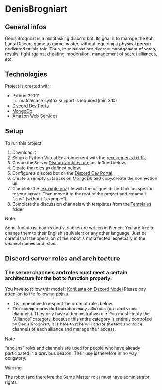 # DenisBrogniart

## General infos
Denis Brogniart is a multitasking discord bot.
Its goal is to manage the Koh Lanta Discord game as game master, without requiring a physical person dedicated to this role.
Thus, its missions are diverse: management of votes, results, fight against cheating, moderation, management of secret alliances, etc.

## Technologies
Project is created with:
* Python 3.10.11
    * match/case syntax support is required (min 3.10)
* [Discord Dev Portal](https://discord.com/developers/)
* [MongoDb](https://mongodb.com)
* [Amazon Web Services](https://aws.amazon.com)

## Setup
To run this project:
1. Download it
2. Setup a Python Virtual Environnement with the [requirements.txt file](/requirements.txt).
3. Create the Server [Discord architecture](#discord-server-architecture) as defined below.
4. Create the [roles](#discord-roles-architecture) as defined below.
5. Configure a discord bot on the [Discord Dev Portal](https://discord.com/developers/).
6. Create an empty database en [MongoDb](https://mongodb.com) and copy/create the connection url.
7. Complete the [.example.env](/Example/.example.env) file with the unique ids and tokens specific to your server. Then move it to the root of the project and rename it ".env" (without ".example").
8. Complete the discussion channels with templates from the [Templates](/Templates/) folder

> [!NOTE]  
> Some functions, names and variables are written in French. You are free to change them to their English equivalent or any other language. Just be careful that the operation of the robot is not affected, especially in the channel names and roles.

## Discord server roles and architecture
### The server channels and roles must meet a certain architecture for the bot to function properly.

You have to follow this model : [KohLanta on Discord Model](https://discord.new/FswZkfz7qjuE)
Please pay attention to the following points
* It is imperative to respect the order of roles below.
* The example provided includes many alliances (text and voice channels). They only have a demonstrative role. You must empty the "Alliance" category, because this entire category is entirely controlled by Denis Brogniart, it is here that he will create the text and voice channels of each alliance and manage their access.

> [!NOTE]
> “anciens” roles and channels are used for people who have already participated in a previous season. Their use is therefore in no way obligatory.

> [!WARNING]
> The robot (and therefore the Game Master role) must have administrator rights.